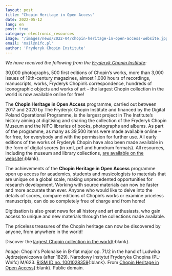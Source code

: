 ```yaml
---
layout: post
title: "Chopin Heritage in Open Access"
date: 2022-05-12
lang: en
post: true
category: electronic_resources
image: "/images/news/2022-04/chopin-heritage-in-open-access-website.jpg"
email: 'mail@nifc.pl'
author: 'Fryderyk Chopin Institute'
---
```


_We have received the following from the [Fryderyk Chopin Institute](https://nifc.pl/pl):_

30,000 photographs, 500 first editions of Chopin’s works, more than 3,000 issues of 19th-century magazines, almost 1,000 hours of recordings, manuscripts, works, Fryderyk Chopin’s correspondence, hundreds of iconographic objects and works of art – the largest Chopin collection in the world is now available online for free!  

The **Chopin Heritage in Open Access** programme, carried out between 2017 and 2020 by The Fryderyk Chopin Institute and financed by the Digital Poland Operational Programme, is the largest project in The Institute’s history aiming at digitising and sharing the collection of the Fryderyk Chopin Museum and the NIFC libraries of books, photographs and albums. As part of the programme, as many as 39,500 items were made available online – for free, for everybody and with the permission for further use. All early editions of the works of Fryderyk Chopin have also been made available in the form of digital scores (in xml, pdf and humdrum formats). All resources, including the museum and library collections, [are available on the website](https://chopin.musicsources.pl/en/){:blank}.  

The achievements of the **Chopin Heritage in Open Access** programme open up access for academics, students and musicologists to materials that are unique on a global scale, making unprecedented opportunities for research development. Working with source materials can now be faster and more accurate than ever. Anyone who would like to delve into the details of scores, compare editions of Chopin’s works or examine priceless manuscripts, can do so completely free of charge and from home!  

Digitisation is also great news for all history and art enthusiasts, who gain access to unique and new materials through the collections made available.  

The priceless treasures of the Chopin heritage can now be discovered by anyone, from anywhere in the world!

Discover the [largest Chopin collection in the world](https://chopin.musicsources.pl/en/){:blank}.  

_Image_: Chopin's Polonaise in B-flat major op. 71/2 in the hand of Ludwika Jędrzejewiczowa (after 1829). Narodowy Instytut Fryderyka Chopina (PL-Wnifc) M/623. [RISM ID no. 1001028359](https://opac.rism.info/search?id=1001028359&View=rism){:blank}. From [Chopin Heritage in Open Access](https://chopin.musicsources.pl/en/galeria-zasobu/rekopisy/229-polonaise-in-b-flat-major-op-71-no-2-wn-17/0){:blank}. Public domain.
